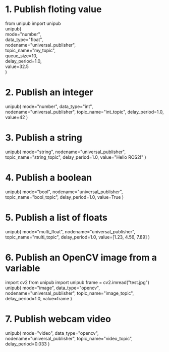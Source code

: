 # 1. Publish floting value    

from unipub import unipub  
unipub(    
    mode="number",    
    data_type="float",   
    nodename="universal_publisher",   
    topic_name="my_topic",   
    queue_size=10,    
    delay_period=1.0,    
    value=32.5    
)


# 2. Publish an integer  

unipub(
    mode="number",
    data_type="int",
    nodename="universal_publisher",
    topic_name="int_topic",
    delay_period=1.0,
    value=42
)

# 3. Publish a string   

unipub(
    mode="string",
    nodename="universal_publisher",
    topic_name="string_topic",
    delay_period=1.0,
    value="Hello ROS2!"
)


# 4. Publish a boolean   

unipub(
    mode="bool",
    nodename="universal_publisher",
    topic_name="bool_topic",
    delay_period=1.0,
    value=True
)

# 5. Publish a list of floats  

unipub(
    mode="multi_float",
    nodename="universal_publisher",
    topic_name="multi_topic",
    delay_period=1.0,
    value=[1.23, 4.56, 7.89]
)



# 6. Publish an OpenCV image from a variable    

import cv2
from unipub import unipub
frame = cv2.imread("test.jpg")
unipub(
    mode="image",
    data_type="opencv",
    nodename="universal_publisher",
    topic_name="image_topic",
    delay_period=1.0,
    value=frame
)



# 7. Publish webcam video   

unipub(
    mode="video",
    data_type="opencv",
    nodename="universal_publisher",
    topic_name="video_topic",
    delay_period=0.033
)
